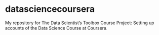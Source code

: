 # datasciencecoursera
My repository for The Data Scientist’s Toolbox Course Project: Setting up accounts of the Data Science Course at Coursera.
